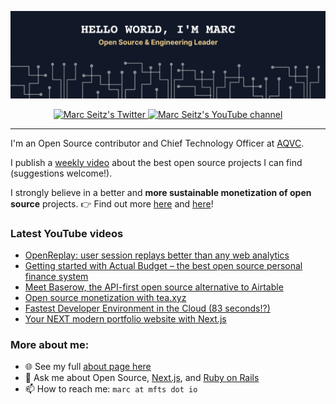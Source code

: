 <a href="https://mfts.io" target="_blank"><img src="img/branding.png" /></a>

<p align="center">
  <a href="https://twitter.com/intent/follow?screen_name=mfts0&tw_p=followbutton" target="_blank">
    <img src="https://img.shields.io/twitter/follow/mfts0?label=Twitter&logo=twitter&style=for-the-badge&color=EBCB8B" alt="Marc Seitz's Twitter"/>
  </a>
  <a href="https://www.youtube.com/channel/UCLc-sy8yWdls3dyxMJKKblw?sub_confirmation=1" target="_blank">
    <img src="https://img.shields.io/youtube/channel/subscribers/UCLc-sy8yWdls3dyxMJKKblw?style=for-the-badge&logo=youtube&label=Youtube&color=EBCB8B" alt="Marc Seitz's YouTube channel"/>
  </a>
</p>

---

I'm an Open Source contributor and Chief Technology Officer at [AQVC](https://aqvc.com).

I publish a [weekly video](https://www.youtube.com/channel/UCLc-sy8yWdls3dyxMJKKblw?sub_confirmation=1) about the best open source projects I can find (suggestions welcome!).

I strongly believe in a better and **more sustainable monetization of open source** projects. 👉 Find out more [here](https://twitter.com/mfts0/status/1529866467071639552?s=20&t=OPbYsPLIPj5Z8fO3HUTK0g) and [here](https://twitter.com/mfts0/status/1491782618190266368?s=20&t=OPbYsPLIPj5Z8fO3HUTK0g)!

### Latest YouTube videos

- [OpenReplay: user session replays better than any web analytics](https://www.youtube.com/watch?v=ngtXwsy1d_I)
- [Getting started with Actual Budget – the best open source personal finance system](https://www.youtube.com/watch?v=6ho_oA4MwXo)
- [Meet Baserow, the API-first open source alternative to Airtable](https://www.youtube.com/watch?v=gkbZw-MZ9_k)
- [Open source monetization with tea.xyz](https://www.youtube.com/watch?v=sAMrveIC0Hc)
- [Fastest Developer Environment in the Cloud (83 seconds!?)](https://www.youtube.com/watch?v=x19DetWAsVA)
- [Your NEXT modern portfolio website with Next.js](https://www.youtube.com/watch?v=r3u67UVDwzM)

### More about me:

- 🌐 See my full [about page here](https://mfts.io)
- 💬 Ask me about Open Source, [Next.js](https://nextjs.org), and [Ruby on Rails](https://rubyonrails.org)
- 📫 How to reach me: `marc at mfts dot io`

